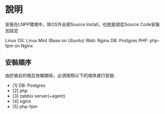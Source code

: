 # 說明
安裝在LNPP環境中，除OS外全部Source Install，也就是說從Source Code安裝加設定

Linux OS:	Linux Mint (Base on Ubuntu)
Web: 		Nginx
DB:		Postgres
PHP:		php-fpm on Nginx

## 安裝順序
由於彼此的相互依賴關係，必須按照以下的順序進行安裝:
* [1] DB: Postgres
* [2] php
* [3] zabbix server(+agent)
* [4] nginx
* [5] php-fpm
